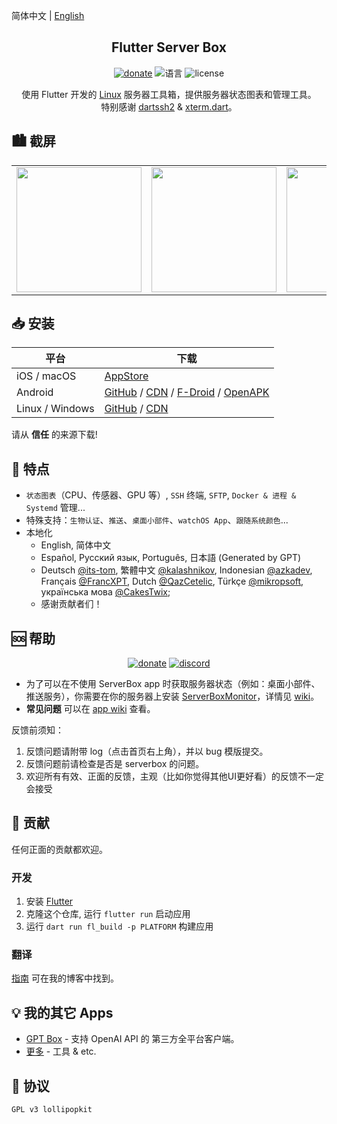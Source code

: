 简体中文 | [English](README.md)

<h2 align="center">Flutter Server Box</h2>

<div align="center">
  <a href="https://cdn.lpkt.cn/donate"><img alt="donate" src="https://img.shields.io/badge/捐赠-我-pink"></a>
  <img alt="语言" src="https://img.shields.io/badge/语言-dart-cyan">
  <img alt="license" src="https://img.shields.io/badge/证书-GPLv3-yellow">
</div>

<p align="center">
使用 Flutter 开发的 <a href="../../issues/43">Linux</a> 服务器工具箱，提供服务器状态图表和管理工具。
<br>
特别感谢 <a href="https://github.com/TerminalStudio/dartssh2">dartssh2</a> & <a href="https://github.com/TerminalStudio/xterm.dart">xterm.dart</a>。
</p>


## 🏙️ 截屏
<table>
  <tr>
    <td><img width="200px" src="https://cdn.lpkt.cn/serverbox/screenshot/1.jpg"></td>
    <td><img width="200px" src="https://cdn.lpkt.cn/serverbox/screenshot/2.jpg"></td>
    <td><img width="200px" src="https://cdn.lpkt.cn/serverbox/screenshot/3.jpg"></td>
    <td><img width="200px" src="https://cdn.lpkt.cn/serverbox/screenshot/4.jpg"></td>
  </tr>
</table>


## 📥 安装

平台 | 下载
--- | --- 
iOS / macOS | [AppStore](https://apps.apple.com/app/id1586449703)
Android | [GitHub](https://github.com/lollipopkit/flutter_server_box/releases) / [CDN](https://cdn.lolli.tech/serverbox/?sort=time&order=desc&layout=grid) / [F-Droid](https://f-droid.org/packages/tech.lolli.toolbox) / [OpenAPK](https://www.openapk.net/serverbox/tech.lolli.toolbox/)
Linux / Windows | [GitHub](https://github.com/lollipopkit/flutter_server_box/releases) / [CDN](https://cdn.lolli.tech/serverbox/?sort=time&order=desc&layout=grid)

请从 **信任** 的来源下载!


## 🔖 特点
- `状态图表`（CPU、传感器、GPU 等）, `SSH` 终端, `SFTP`, `Docker & 进程 & Systemd` 管理...
- 特殊支持：`生物认证`、`推送`、`桌面小部件`、`watchOS App`、`跟随系统颜色`...
- 本地化
  - English, 简体中文
  - Español, Русский язык, Português, 日本語 (Generated by GPT)
  - Deutsch [@its-tom](https://github.com/its-tom), 繁體中文 [@kalashnikov](https://github.com/kalashnikov), Indonesian [@azkadev](https://github.com/azkadev), Français [@FrancXPT](https://github.com/FrancXPT), Dutch [@QazCetelic](https://github.com/QazCetelic), Türkçe [@mikropsoft](https://github.com/mikropsoft), українська мова [@CakesTwix](https://github.com/CakesTwix);
  - 感谢贡献者们！


## 🆘 帮助

<div align="center">
  <a href="https://t.me/lpktg"><img alt="donate" src="https://img.shields.io/badge/Telegram-lpktg-green"></a>
  <a href="https://discord.gg/SsVNbRhK7w"><img alt="discord" src="https://img.shields.io/badge/Discord-lpkt-purple"></a>
</div>

- 为了可以在不使用 ServerBox app 时获取服务器状态（例如：桌面小部件、推送服务），你需要在你的服务器上安装 [ServerBoxMonitor](https://github.com/lollipopkit/server_box_monitor)，详情见 [wiki](https://github.com/lollipopkit/server_box_monitor/wiki/%E4%B8%BB%E9%A1%B5)。  
- **常见问题** 可以在 [app wiki](https://github.com/lollipopkit/flutter_server_box/wiki/主页) 查看。

反馈前须知：
1. 反馈问题请附带 log（点击首页右上角），并以 bug 模版提交。
2. 反馈问题前请检查是否是 serverbox 的问题。
3. 欢迎所有有效、正面的反馈，主观（比如你觉得其他UI更好看）的反馈不一定会接受


## 🧱 贡献
任何正面的贡献都欢迎。

### 开发
1. 安装 [Flutter](https://flutter.dev/docs/get-started/install)
2. 克隆这个仓库, 运行 `flutter run` 启动应用
3. 运行 `dart run fl_build -p PLATFORM` 构建应用

### 翻译
[指南](https://blog.lolli.tech/faq/) 可在我的博客中找到。

## 💡 我的其它 Apps
- [GPT Box](https://github.com/lollipopkit/flutter_gpt_box) - 支持 OpenAI API 的 第三方全平台客户端。
- [更多](https://github.com/lollipopkit) - 工具 & etc.


## 📝 协议
`GPL v3 lollipopkit`
